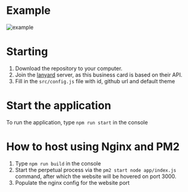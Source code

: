 # Example
![example]('https://imgur.com/x69GGyA')

# Starting
1. Download the repository to your computer.
2. Join the [lanyard](https://discord.gg/UrXF2cfJ7F) server, as this business card is based on their API.
3. Fill in the `src/config.js` file with id, github url and default theme

# Start the application
To run the application, type `npm run start` in the console

# How to host using Nginx and PM2
1. Type `npm run build` in the console
2. Start the perpetual process via the `pm2 start node app/index.js` command, after which the website will be hovered on port 3000.
3. Populate the nginx config for the website port